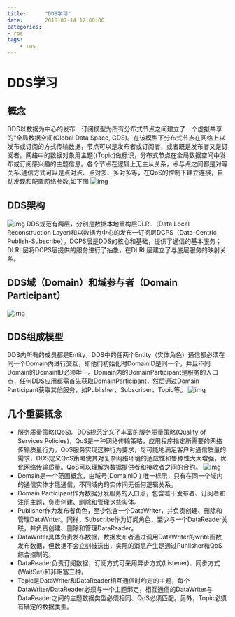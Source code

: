 ```yaml
---
title:      "DDS学习"
date:       2018-07-14 12:00:00
categories:
- ros
tags:
    - ros
---
```


# DDS学习

## 概念
DDS以数据为中心的发布一订阅模型为所有分布式节点之间建立了一个虚拟共享的“全局数据空间(Global Data Space, GDS)。在该模型下分布式节点在网络上以发布或订阅的方式传输数据，节点可以是发布者或订阅者，或者既是发布者又是订阅者。网络中的数据对象用主题((Topic)做标识，分布式节点在全局数据空间中发布或订阅感兴趣的主题信息。各个节点在逻辑上无主从关系，点与点之间都是对等关系.通信方式可以是点对点、点对多、多对多等，在QoS的控制下建立连接，自动发现和配置网络参数,如下图
![img](https://pic4.zhimg.com/80/v2-e2811078ee8fbd3ab6397b848f9d3789_hd.jpg)

## DDS架构
![img](https://pic3.zhimg.com/80/v2-284789ca930ec5a54744c6b5daafe65c_hd.jpg)
DDS规范有两层，分别是数据本地重构层DLRL（Data Local Reconstruction Layer)和以数据为中心的发布一订阅层DCPS（Data-Centric Publish-Subscribe）。DCPS层是DDS的核心和基础，提供了通信的基本服务；DLRL层将DCPS层提供的服务进行了抽象，在DLRL层建立了与底层服务的映射关系。

## DDS域（Domain）和域参与者（Domain Participant）
![img](https://pic4.zhimg.com/80/v2-22a3c208f82d52103c14d08af11b6673_hd.jpg)

## DDS组成模型
DDS内所有的成员都是Entity，DDS中的任两个Entity（实体角色）通信都必须在同一个Domain内进行交互，即他们初始化时DomainID是同一个，并且不同Domain的DomainID必须唯一。Domain内的DomainParticipant是服务的入口点，任何DDS应用都需首先获取DomainParticipant，然后通过Domain Participant获取其他服务，如Publisher、Subscriber、Topic等。
![img](https://pic4.zhimg.com/80/v2-b92695d69cf98d66ec20293b02d11120_hd.jpg)

## 几个重要概念
* 服务质量策略(QoS)。DDS规范定义了丰富的服务质量策略(Quality of Services Policies)，QoS是一种网络传输策略，应用程序指定所需要的网络传输质量行为，QoS服务实现这种行为要求，尽可能地满足客户对通信质量的需求，DDS定义QoS策略使其对复杂网络环境的适应性和鲁棒性大大增强，优化网络传输质量。QoS可以理解为数据提供者和接收者之间的合约。
![img](https://pic2.zhimg.com/80/v2-cf2c0801b3a59b0174f03e4873c788f6_hd.jpg)
* Domain是一个范围概念，由域号(DomainID ) 唯一标示，只有在同一个域内的通信实体才能通信，不同域内的实体间无任何逻辑关系。
* Domain Participant作为数据分发服务的入口点，包含若干发布者、订阅者和注册主题，负责创建、删除和管理这些实体。
* Publisher作为发布者角色，至少包含一个DataWriter，并负责创建、删除和管理DataWriter。同样，Subscribe作为订阅角色，至少与一个DataReader关联，并负责创建、删除和管理DataReader。
* DataWriter具体负责发布数据，数据发布者通过调用DataWriter的write函数发布数据，但数据不会立刻被送出，实际的消息产生是通过Puhlisher和QoS综合控制的。
* DataReader负责订阅数据，订阅方式可采用异步方式(Listener)、同步方式(WaitSet)和非阻塞三种。
* Topic是DataWriter和DataReader相互通信时约定的主题，每个DataWriter/DataReader必须与一个主题绑定，相互通信的DataWriter与DataReader之间的主题数据类型必须相同、QoS必须匹配。另外，Topic必须有确定的数据类型。
